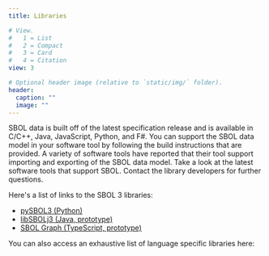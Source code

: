 ```yaml
---
title: Libraries

# View.
#   1 = List
#   2 = Compact
#   3 = Card
#   4 = Citation
view: 3

# Optional header image (relative to `static/img/` folder).
header:
  caption: ""
  image: ""
---
```



SBOL data is built off of the latest specification release and is available in C/C++, Java, JavaScript, Python, and F#. You can support the SBOL data model in your software tool by following the build instructions that are provided. A variety of software tools have reported that their tool support importing and exporting of the SBOL data model. Take a look at the latest software tools that support SBOL. Contact the library developers for further questions.

Here's a list of links to the SBOL 3 libraries:
<ul>
<li><a href="https://github.com/SynBioDex/pySBOL3" target="_blank">pySBOL3 (Python)</a></li>
<li><a href="https://goksel.github.io/libSBOLj3/" target="_blank">libSBOLj3 (Java, prototype)</a></li>
<li><a href="https://github.com/sboltools/sbolgraph" target="_blank">SBOL Graph (TypeScript, prototype)</a></li>
</ul>

You can also access an exhaustive list of language specific libraries here: